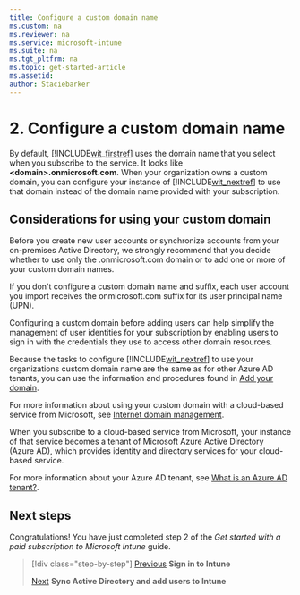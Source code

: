 ```yaml
---
title: Configure a custom domain name
ms.custom: na
ms.reviewer: na
ms.service: microsoft-intune
ms.suite: na
ms.tgt_pltfrm: na
ms.topic: get-started-article
ms.assetid:
author: Staciebarker
---
```


# 2. Configure a custom domain name

By default, [!INCLUDE[wit_firstref](../includes/wit_firstref_md.md)] uses the domain name that you select when you subscribe to the service. It looks like **&lt;domain&gt;.onmicrosoft.com**. When your organization owns a custom domain, you can configure your instance of [!INCLUDE[wit_nextref](../includes/wit_nextref_md.md)] to use that domain instead of the domain name provided with your subscription.

## Considerations for using your custom domain
Before you create new user accounts or synchronize accounts from your on-premises Active Directory, we strongly recommend that you decide whether to use only the .onmicrosoft.com domain or to add one or more of your custom domain names.

If you don't configure a custom domain name and suffix, each user account you import receives the onmicrosoft.com suffix for its user principal name (UPN).

Configuring a custom domain before adding users can help simplify the management of user identities for your subscription by enabling users to sign in with the credentials they use to access other domain resources.

Because the tasks to configure [!INCLUDE[wit_nextref](../includes/wit_nextref_md.md)] to use your organizations custom domain name are the same as for other Azure AD tenants, you can use the information and procedures found in [Add your domain](https://azure.microsoft.com/documentation/articles/active-directory-add-domain/).

For more information about using your custom domain with a cloud-based service from Microsoft, see [Internet domain management](http://technet.microsoft.com/library/hh969248.aspx).

When you subscribe to a cloud-based service from Microsoft, your instance of that service becomes a tenant of Microsoft Azure Active Directory (Azure AD), which provides identity and directory services for your cloud-based service.

For more information about your Azure AD tenant, see [What is an Azure AD tenant?](http://technet.microsoft.com/library/jj573650.aspx).

## Next steps
Congratulations! You have just completed step 2 of the *Get started with a paid subscription to Microsoft Intune* guide.

>[!div class="step-by-step"]
>[Previous](.\get-started-with-a-paid-subscription-to-microsoft-intune-step-1.md)  **Sign in to Intune**
>
>[Next](.\get-started-with-a-paid-subscription-to-microsoft-intune-step-3.md)  **Sync Active Directory and add users to Intune**

<!--**Next** [Sync Active Directory and add users to Intune](get-started-with-a-paid-subscription-to-microsoft-intune-step-3.md)

**Prev** [Sign up or sign in to Intune](get-started-with-a-paid-subscription-to-microsoft-intune-step-1.md)-->
